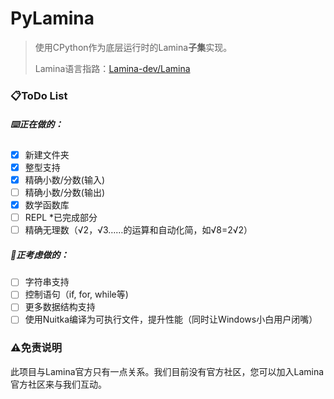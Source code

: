 # PyLamina

> 使用CPython作为底层运行时的Lamina**子集**实现。
>
> Lamina语言指路：[Lamina-dev/Lamina](https://github.com/Lamina-dev/Lamina)

### 📋ToDo List

##### ⌨️正在做的：

* [X]  新建文件夹
* [X]  整型支持
* [X]  精确小数/分数(输入)
* [ ]  精确小数/分数(输出)
* [X]  数学函数库
* [ ]  REPL  *已完成部分
* [ ]  精确无理数（√2，√3……的运算和自动化简，如√8=2√2）

##### 💭正考虑做的：

* [ ]  字符串支持
* [ ]  控制语句（if, for, while等)
* [ ]  更多数据结构支持
* [ ]  使用Nuitka编译为可执行文件，提升性能（同时让Windows小白用户闭嘴）

### ⚠️免责说明

此项目与Lamina官方只有一点关系。我们目前没有官方社区，您可以加入Lamina官方社区来与我们互动。
